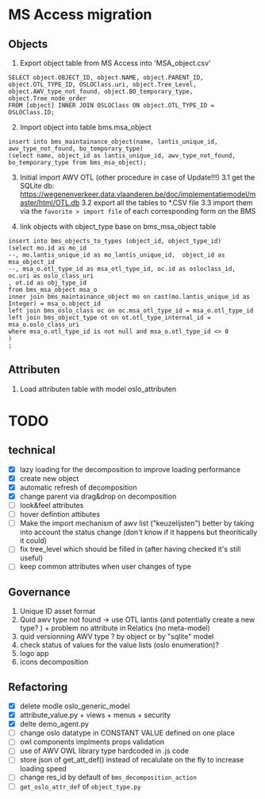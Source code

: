 # MS Access migration #

## Objects ##


1. Export object table from MS Access into  'MSA_object.csv'
```
SELECT object.OBJECT_ID, object.NAME, object.PARENT_ID, object.OTL_TYPE_ID, OSLOClass.uri, object.Tree_Level, object.AWV_type_not_found, object.BO_temporary_type, object.Tree_node_order
FROM [object] INNER JOIN OSLOClass ON object.OTL_TYPE_ID = OSLOClass.ID;
````

2. Import object into table bms.msa_object
```
insert into bms_maintainance_object(name, lantis_unique_id, awv_type_not_found, bo_temporary_type)
(select name, object_id as lantis_unique_id, awv_type_not_found, bo_temporary_type from bms_msa_object);
```

3. Initial import AWV OTL (other procedure in case of Update!!!)
3.1 get the SQLite db: https://wegenenverkeer.data.vlaanderen.be/doc/implementatiemodel/master/html/OTL.db
3.2 export all the tables to *.CSV file
3.3 import them via the ```favorite > import file``` of each corresponding form on the BMS


4. link objects with object_type base on bms_msa_object table

```
insert into bms_objects_to_types (object_id, object_type_id)
(select mo.id as mo_id
--, mo.lantis_unique_id as mo_lantis_unique_id,  object_id as msa_object_id 
--, msa_o.otl_type_id as msa_otl_type_id, oc.id as osloclass_id, oc.uri as oslo_class_uri
, ot.id as obj_type_id
from bms_msa_object msa_o
inner join bms_maintainance_object mo on cast(mo.lantis_unique_id as Integer) = msa_o.object_id 
left join bms_oslo_class oc on oc.msa_otl_type_id = msa_o.otl_type_id
left join bms_object_type ot on ot.otl_type_internal_id = msa_o.oslo_class_uri
where msa_o.otl_type_id is not null and msa_o.otl_type_id <> 0
)
;
```

## Attributen ##
1. Load attributen table with model oslo_attributen

# TODO # 
## technical ##
- [x] lazy loading for the decomposition to improve loading performance
- [X] create new object
- [x] automatic refresh of decomposition
- [x] change parent via drag&drop on decomposition
- [ ] look&feel attributes
- [ ] hover defintion attibutes
- [ ] Make the import mechanism of awv list ("keuzelijsten") better by taking into account the status change (don't  know if it happens but 
theoritically it could)
- [ ] fix tree_level which should be filled in (after having checked it's still useful)
- [ ] keep common attributes when user changes of type

## Governance ##
1. Unique ID asset format
2. Quid awv type not found -> use OTL lantis (and potentially create a new type? ) + problem no attribute in Relatics (no meta-model)
3. quid versionning AWV type ? by object or by "sqlite" model
4. check status of values for the value lists (oslo enumeration)?
5. logo app
6. icons decomposition


## Refactoring ##
- [x] delete modle oslo_generic_model
- [x] attribute_value.py + views + menus + security
- [x] delte demo_agent.py
- [ ] change oslo datatype in CONSTANT VALUE defined on one place
- [ ] owl components implments props validation
- [ ] use of AWV OWL library type hardcoded in .js code
- [ ] store json of get_att_def() instead of recalulate on the fly to increase loading speed
- [ ] change res_id by default of `bms_decomposition_action`
- [ ] `get_oslo_attr_def` of `object_type.py`